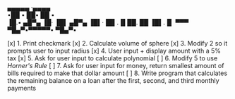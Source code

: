 ▄▄▄▄▄      ·▄▄▄▄        
•██  ▪     ██▪ ██ ▪     
 ▐█.▪ ▄█▀▄ ▐█· ▐█▌ ▄█▀▄ 
 ▐█▌·▐█▌.▐▌██. ██ ▐█▌.▐▌
 ▀▀▀  ▀█▄▀▪▀▀▀▀▀•  ▀█▄▀▪

[x] 1. Print checkmark
[x] 2. Calculate volume of sphere
[x] 3. Modify 2 so it prompts user to input radius
[x] 4. User input + display amount with a 5% tax
[x] 5. Ask for user input to calculate polynomial
[ ] 6. Modify 5 to use *Horner's Rule*
[ ] 7. Ask for user input for money, return smallest amount of bills required to make that dollar amount
[ ] 8. Write program that calculates the remaining balance on a loan after the first, second, and third monthly payments
